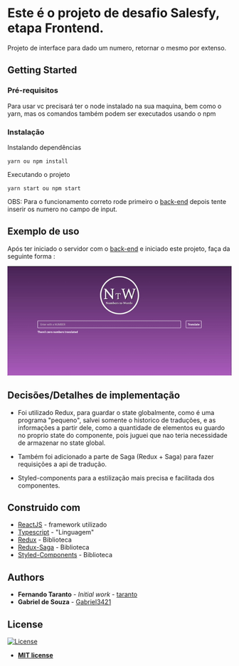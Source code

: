 # Este é o projeto de desafio Salesfy, etapa Frontend.

Projeto de interface para dado um numero, retornar o mesmo por extenso.

## Getting Started

### Pré-requisitos

Para usar vc precisará ter o node instalado na sua maquina, bem como o yarn, mas os comandos também podem ser executados usando o npm

### Instalação

Instalando dependências

```
yarn ou npm install
```

Executando o projeto

```
yarn start ou npm start
```
OBS:
Para o funcionamento correto rode primeiro o [back-end](https://github.com/Gabriel3421/SalesfyChallengeBackend) depois tente inserir os numero no campo de input.

## Exemplo de uso

  Após ter iniciado o servidor com o [back-end](https://github.com/Gabriel3421/SalesfyChallengeBackend) e iniciado este projeto, faça da seguinte forma :

![Exemplo](https://github.com/Gabriel3421/salesfy-challenge-frontend/blob/master/src/assets/exemplo.gif)

## Decisões/Detalhes de implementação

* Foi utilizado Redux, para guardar o state globalmente, como é uma programa "pequeno", salvei somente o historico de traduções, e as informações a partir dele, como a quantidade de elementos eu guardo no proprio state do componente, pois juguei que nao teria necessidade de armazenar no state global.

* Também foi adicionado a parte de Saga (Redux + Saga) para fazer requisições a api de tradução.

* Styled-components para a estilização mais precisa e facilitada dos componentes.

## Construido com

* [ReactJS](https://reactjs.org/docs/getting-started.html) - framework utilizado
* [Typescript](https://www.typescriptlang.org/docs/home.html) - "Linguagem"
* [Redux](https://redux.js.org/) - Biblioteca
* [Redux-Saga](https://redux-saga.js.org/) - Biblioteca
* [Styled-Components](https://styled-components.com/docs/api) - Biblioteca

## Authors

* **Fernando Taranto** - *Initial work* - [taranto](https://github.com/taranto)
* **Gabriel de Souza** - [Gabriel3421](https://github.com/Gabriel3421)

## License

[![License](http://img.shields.io/:license-mit-blue.svg?style=flat-square)](http://badges.mit-license.org)

- **[MIT license](http://opensource.org/licenses/mit-license.php)**
